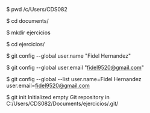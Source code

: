 
$ pwd
/c/Users/CDS082


$ cd documents/


$ mkdir ejercicios


$ cd ejercicios/


$ git config --global user.name "Fidel Hernandez"


$ git config --global user.email "fidel9520@gmail.com"


$ git config --global --list
user.name=Fidel Hernandez
user.email=fidel9520@gmail.com


$ git init
Initialized empty Git repository in C:/Users/CDS082/Documents/ejercicios/.git/
